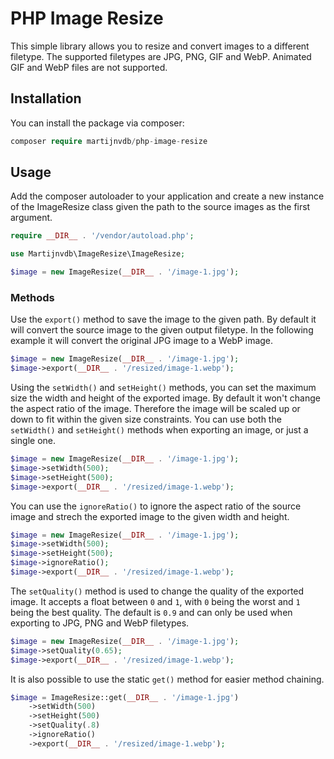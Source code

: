 # PHP Image Resize
This simple library allows you to resize and convert images to a different filetype. The supported filetypes are JPG, PNG, GIF and WebP. Animated GIF and WebP files are not supported.

## Installation
You can install the package via composer:
```php
composer require martijnvdb/php-image-resize
```

## Usage
Add the composer autoloader to your application and create a new instance of the ImageResize class given the path to the source images as the first argument.
```php
require __DIR__ . '/vendor/autoload.php';

use Martijnvdb\ImageResize\ImageResize;

$image = new ImageResize(__DIR__ . '/image-1.jpg');
```

### Methods
Use the `export()` method to save the image to the given path. By default it will convert the source image to the given output filetype. In the following example it will convert the original JPG image to a WebP image.
```php
$image = new ImageResize(__DIR__ . '/image-1.jpg');
$image->export(__DIR__ . '/resized/image-1.webp');
```

Using the `setWidth()` and `setHeight()` methods, you can set the maximum size the width and height of the exported image. By default it won't change the aspect ratio of the image. Therefore the image will be scaled up or down to fit within the given size constraints. You can use both the `setWidth()` and `setHeight()` methods when exporting an image, or just a single one.
```php
$image = new ImageResize(__DIR__ . '/image-1.jpg');
$image->setWidth(500);
$image->setHeight(500);
$image->export(__DIR__ . '/resized/image-1.webp');
```

You can use the `ignoreRatio()` to ignore the aspect ratio of the source image and strech the exported image to the given width and height.
```php
$image = new ImageResize(__DIR__ . '/image-1.jpg');
$image->setWidth(500);
$image->setHeight(500);
$image->ignoreRatio();
$image->export(__DIR__ . '/resized/image-1.webp');
```

The `setQuality()` method is used to change the quality of the exported image. It accepts a float between `0` and `1`, with `0` being the worst and `1` being the best quality. The default is `0.9` and can only be used when exporting to JPG, PNG and WebP filetypes.
```php
$image = new ImageResize(__DIR__ . '/image-1.jpg');
$image->setQuality(0.65);
$image->export(__DIR__ . '/resized/image-1.webp');
```

It is also possible to use the static `get()` method for easier method chaining.
```php
$image = ImageResize::get(__DIR__ . '/image-1.jpg')
    ->setWidth(500)
    ->setHeight(500)
    ->setQuality(.8)
    ->ignoreRatio()
    ->export(__DIR__ . '/resized/image-1.webp');
```